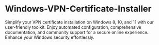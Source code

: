 # Windows-VPN-Certificate-Installer
Simplify your VPN certificate installation on Windows 8, 10, and 11 with our user-friendly toolkit. Enjoy automated configuration, comprehensive documentation, and community support for a secure online experience. Enhance your Windows security effortlessly.
